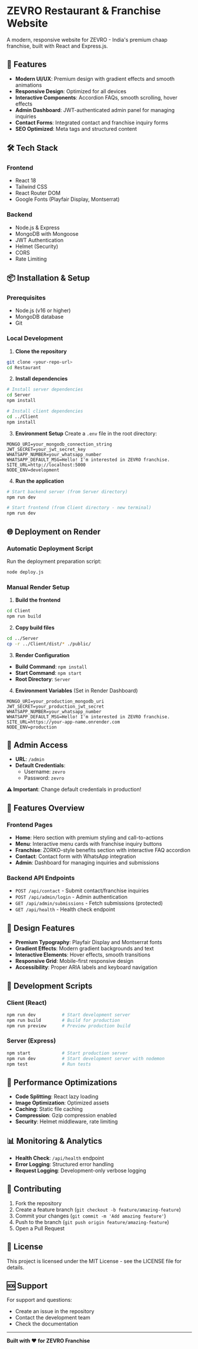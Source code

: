 # ZEVRO Restaurant & Franchise Website

A modern, responsive website for ZEVRO - India's premium chaap franchise, built with React and Express.js.

## 🚀 Features

- **Modern UI/UX**: Premium design with gradient effects and smooth animations
- **Responsive Design**: Optimized for all devices
- **Interactive Components**: Accordion FAQs, smooth scrolling, hover effects
- **Admin Dashboard**: JWT-authenticated admin panel for managing inquiries
- **Contact Forms**: Integrated contact and franchise inquiry forms
- **SEO Optimized**: Meta tags and structured content

## 🛠 Tech Stack

### Frontend
- React 18
- Tailwind CSS
- React Router DOM
- Google Fonts (Playfair Display, Montserrat)

### Backend
- Node.js & Express
- MongoDB with Mongoose
- JWT Authentication
- Helmet (Security)
- CORS
- Rate Limiting

## 📦 Installation & Setup

### Prerequisites
- Node.js (v16 or higher)
- MongoDB database
- Git

### Local Development

1. **Clone the repository**
```bash
git clone <your-repo-url>
cd Restaurant
```

2. **Install dependencies**
```bash
# Install server dependencies
cd Server
npm install

# Install client dependencies
cd ../Client
npm install
```

3. **Environment Setup**
Create a `.env` file in the root directory:
```env
MONGO_URI=your_mongodb_connection_string
JWT_SECRET=your_jwt_secret_key
WHATSAPP_NUMBER=your_whatsapp_number
WHATSAPP_DEFAULT_MSG=Hello! I'm interested in ZEVRO franchise.
SITE_URL=http://localhost:5000
NODE_ENV=development
```

4. **Run the application**
```bash
# Start backend server (from Server directory)
npm run dev

# Start frontend (from Client directory - new terminal)
npm run dev
```

## 🌐 Deployment on Render

### Automatic Deployment Script
Run the deployment preparation script:
```bash
node deploy.js
```

### Manual Render Setup

1. **Build the frontend**
```bash
cd Client
npm run build
```

2. **Copy build files**
```bash
cd ../Server
cp -r ../Client/dist/* ./public/
```

3. **Render Configuration**
- **Build Command**: `npm install`
- **Start Command**: `npm start`
- **Root Directory**: `Server`

4. **Environment Variables** (Set in Render Dashboard)
```
MONGO_URI=your_production_mongodb_uri
JWT_SECRET=your_production_jwt_secret
WHATSAPP_NUMBER=your_whatsapp_number
WHATSAPP_DEFAULT_MSG=Hello! I'm interested in ZEVRO franchise.
SITE_URL=https://your-app-name.onrender.com
NODE_ENV=production
```

## 🔐 Admin Access

- **URL**: `/admin`
- **Default Credentials**: 
  - Username: `zevro`
  - Password: `zevro`

**⚠️ Important**: Change default credentials in production!

## 📱 Features Overview

### Frontend Pages
- **Home**: Hero section with premium styling and call-to-actions
- **Menu**: Interactive menu cards with franchise inquiry buttons
- **Franchise**: ZORKO-style benefits section with interactive FAQ accordion
- **Contact**: Contact form with WhatsApp integration
- **Admin**: Dashboard for managing inquiries and submissions

### Backend API Endpoints
- `POST /api/contact` - Submit contact/franchise inquiries
- `POST /api/admin/login` - Admin authentication
- `GET /api/admin/submissions` - Fetch submissions (protected)
- `GET /api/health` - Health check endpoint

## 🎨 Design Features

- **Premium Typography**: Playfair Display and Montserrat fonts
- **Gradient Effects**: Modern gradient backgrounds and text
- **Interactive Elements**: Hover effects, smooth transitions
- **Responsive Grid**: Mobile-first responsive design
- **Accessibility**: Proper ARIA labels and keyboard navigation

## 🔧 Development Scripts

### Client (React)
```bash
npm run dev          # Start development server
npm run build        # Build for production
npm run preview      # Preview production build
```

### Server (Express)
```bash
npm start            # Start production server
npm run dev          # Start development server with nodemon
npm test             # Run tests
```

## 🚀 Performance Optimizations

- **Code Splitting**: React lazy loading
- **Image Optimization**: Optimized assets
- **Caching**: Static file caching
- **Compression**: Gzip compression enabled
- **Security**: Helmet middleware, rate limiting

## 📊 Monitoring & Analytics

- **Health Check**: `/api/health` endpoint
- **Error Logging**: Structured error handling
- **Request Logging**: Development-only verbose logging

## 🤝 Contributing

1. Fork the repository
2. Create a feature branch (`git checkout -b feature/amazing-feature`)
3. Commit your changes (`git commit -m 'Add amazing feature'`)
4. Push to the branch (`git push origin feature/amazing-feature`)
5. Open a Pull Request

## 📄 License

This project is licensed under the MIT License - see the LICENSE file for details.

## 🆘 Support

For support and questions:
- Create an issue in the repository
- Contact the development team
- Check the documentation

---

**Built with ❤️ for ZEVRO Franchise**
